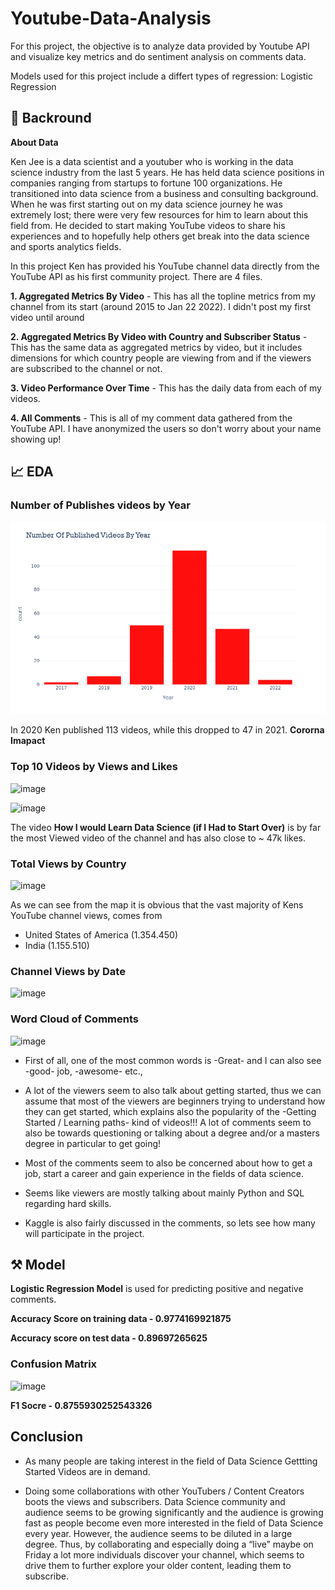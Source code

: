 # Youtube-Data-Analysis

For this project, the objective is to analyze data provided by Youtube API and visualize key metrics and do sentiment analysis on comments data. 

Models used for this project include a differt types of regression: Logistic Regression

## 🔎 Backround

**About Data**

Ken Jee is a data scientist and a youtuber who is working in the data science industry from the last 5 years. He has held data science positions in companies ranging from startups to fortune 100 organizations. He transitioned into data science from a business and consulting background. When he was first starting out on my data science journey he was extremely lost; there were very few resources for him to learn about this field from. He decided to start making YouTube videos to share his experiences and to hopefully help others get break into the data science and sports analytics fields.

In this project Ken has provided his YouTube channel data directly from the YouTube API as his first community project. There are 4 files.

**1. Aggregated Metrics By Video** - This has all the topline metrics from my channel from its start (around 2015 to Jan 22 2022). I didn't post my first video until around

**2. Aggregated Metrics By Video with Country and Subscriber Status** - This has the same data as aggregated metrics by video, but it includes dimensions for which country people are viewing from and if the viewers are subscribed to the channel or not.

**3. Video Performance Over Time** - This has the daily data from each of my videos.

**4.  All Comments** - This is all of my comment data gathered from the YouTube API. I have anonymized the users so don't worry about your name showing up!

## 📈 EDA

### Number of Publishes videos by Year

![plot1](https://github.com/deepdk/Youtube-Data-Analysis/blob/main/Plots/plot%201.png)

In 2020 Ken published 113 videos, while this dropped to 47 in 2021. **Cororna Imapact**

### Top 10 Videos by Views and Likes

![image](https://user-images.githubusercontent.com/31981663/200156043-beb3c0f9-507a-41a7-bb05-467fc69842c6.png)

![image](https://user-images.githubusercontent.com/31981663/200156118-c0f855be-a92f-441b-91c2-43ce9e28cb85.png)

The video **How I would Learn Data Science (if I Had to Start Over)** is by far the most Viewed video of the channel and has also close to ~ 47k likes.

### Total Views by Country

![image](https://user-images.githubusercontent.com/31981663/200156194-278bf4f3-5b1a-4206-9ac5-3854191c7b3c.png)

As we can see from the map it is obvious that the vast majority of Kens YouTube channel views, comes from

- United States of America (1.354.450)
- India (1.155.510)

### Channel Views by Date

![image](https://user-images.githubusercontent.com/31981663/200156258-d0905988-0cc6-404d-a62d-c3fef6193341.png)

### Word Cloud of Comments

![image](https://user-images.githubusercontent.com/31981663/200156590-87ffdda1-8f8b-43e3-bcd4-675fb1e2c800.png)

- First of all, one of the most common words is -Great- and I can also see -good- job, -awesome- etc.,

- A lot of the viewers seem to also talk about getting started, thus we can assume that most of the viewers are beginners trying to understand how they can get started, which explains also the popularity of the -Getting Started / Learning paths- kind of videos!!! A lot of comments seem to also be towards questioning or talking about a degree and/or a masters degree in particular to get going!

- Most of the comments seem to also be concerned about how to get a job, start a career and gain experience in the fields of data science.

- Seems like viewers are mostly talking about mainly Python and SQL regarding hard skills.

- Kaggle is also fairly discussed in the comments, so lets see how many will participate in the project.

## ⚒️ Model

**Logistic Regression Model** is used for predicting positive and negative comments.

**Accuracy Score on training data - 0.9774169921875**

**Accuracy score on test data - 0.89697265625**

### Confusion Matrix

![image](https://user-images.githubusercontent.com/31981663/200156935-87fb1acf-5019-47f3-a6c5-d3f556f5c1e1.png)

**F1 Socre - 0.8755930252543326**

## Conclusion

- As many people are taking interest in the field of Data Science Gettting Started Videos are in demand.

- Doing some collaborations with other YouTubers / Content Creators boots the views and subscribers. Data Science community and audience seems to be growing significantly and the audience is growing fast as people become even more interested in the field of Data Science every year. However, the audience seems to be diluted in a large degree. Thus, by collaborating and especially doing a “live” maybe on Friday a lot more individuals discover your channel, which seems to drive them to further explore your older content, leading them to subscribe.





